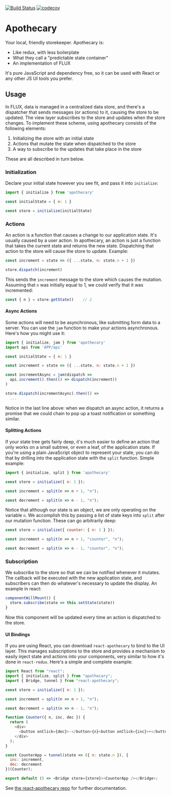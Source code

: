 [![Build Status](https://travis-ci.org/sslotsky/apothecary.svg?branch=master)](https://travis-ci.org/sslotsky/apothecary)
[![codecov](https://codecov.io/gh/sslotsky/apothecary/branch/master/graph/badge.svg)](https://codecov.io/gh/sslotsky/apothecary)

# Apothecary

Your local, friendly storekeeper. Apothecary is:

* Like redux, with less boilerplate
* What they call a "predictable state container"
* An implementation of FLUX

It's pure JavaScript and dependency free, so it can be used with React or any other JS UI tools you prefer.

## Usage

In FLUX, data is managed in a centralized data store, and there's a dispatcher that sends messages (or actions) to it,
causing the store to be updated. The view layer subscribes to the store and updates when the store changes. To implement
these scheme, using apothecary consists of the following elements:

1. Initializing the store with an initial state
2. Actions that mutate the state when dispatched to the store
3. A way to subscribe to the updates that take place in the store

These are all described in turn below.

### Initialization

Declare your initial state however you see fit, and pass it into `initialize`:

```javascript
import { initialize } from 'apothecary'

const initialState = { n: 1 }

const store = initialize(initialState)
```

### Actions

An action is a function that causes a change to our application state. It's usually caused by a user action.
In apothecary, an action is just a function that takes the current state and returns the new state. Dispatching
that action to the store will cause the store to update. Example:

```javascript
const increment = state => ({ ...state, n: state.n + 1 })

store.dispatch(increment)
```

This sends the `increment` message to the store which causes the mutation. Assuming that `n` was initially equal to
1, we could verify that it was incremented:

```javascript
const { n } = store.getState()    // 2
```

#### Async Actions

Some actions will need to be asynchronous, like submitting form data to a server. You can use the `jam` function to
make your actions asynchronous. Here's how you might use it:

```javascript
import { initialize, jam } from 'apothecary'
import api from 'APP/api'

const initialState = { n: 1 }

const increment = state => ({ ...state, n: state.n + 1 })

const incrementAsync = jam(dispatch =>
  api.increment().then(() => dispatch(increment))
)

store.dispatch(incrementAsync).then(() =>
  ...
```

Notice in the last line above: when we dispatch an async action, it returns a promise that we could chain to pop up
a toast notification or something similar.

#### Splitting Actions

If your state tree gets fairly deep, it's much easier to define an action that only works on a small subtree, or even
a leaf, of the application state. If you're using a plain JavaScript object to represent your state, you can do that by
drilling into the application state with the `split` function. Simple example:

```javascript
import { initialize, split } from 'apothecary'

const store = initialize({ n: 1 });

const increment = split(n => n + 1, "n");

const decrement = split(n => n - 1, "n");
```

Notice that although our state is an object, we are only operating on the variable `n`. We accomplish this by passing
a list of state keys into `split` after our mutation function. These can go arbitrarily deep:

```javascript
const store = initialize({ counter: { n: 1 } });

const increment = split(n => n + 1, "counter", "n");

const decrement = split(n => n - 1, "counter", "n");
```

### Subscription

We subscribe to the store so that we can be notified whenever it mutates. The callback will be executed with the
new application state, and subscribers can then do whatever's necessary to update the display. An example in react:

```javascript
componentWillMount() {
  store.subscribe(state => this.setState(state))
}
```

Now this component will be updated every time an action is dispatched to the store.

#### UI Bindings

If you are using React, you can download `react-apothecary` to bind to the UI layer. This manages subscriptions to
the store and provides a mechanism to easily inject state and actions into your components, very similar to how it's
done in `react-redux`. Here's a simple and complete example:

```javascript
import React from "react";
import { initialize, split } from "apothecary";
import { Bridge, tunnel } from "react-apothecary";

const store = initialize({ n: 1 });

const increment = split(n => n + 1, "n");

const decrement = split(n => n - 1, "n");

function Counter({ n, inc, dec }) {
  return (
    <div>
      <button onClick={dec}>-</button>{n}<button onClick={inc}>+</button>
    </div>
  );
}

const CounterApp = tunnel(state => ({ n: state.n }), {
  inc: increment,
  dec: decrement
})(Counter);

export default () => <Bridge store={store}><CounterApp /></Bridge>;
```

See [the react-apothecary repo](#tbd) for further documentation.

